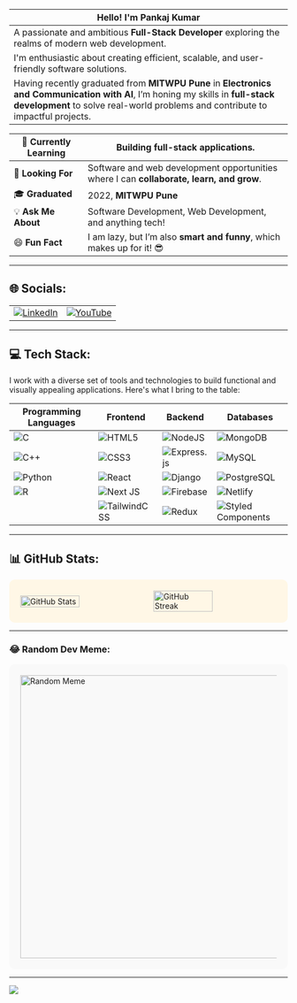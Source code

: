 | **Hello! I'm Pankaj Kumar**                                                                                                  |
|-----------------------------------------------------------------------------------------------------------------------------|
| A passionate and ambitious **Full-Stack Developer** exploring the realms of modern web development.                         |
| I'm enthusiastic about creating efficient, scalable, and user-friendly software solutions.                                  |
| Having recently graduated from **MITWPU Pune** in **Electronics and Communication with AI**, I’m honing my skills in **full-stack development** to solve real-world problems and contribute to impactful projects. |

| 🌱 **Currently Learning**  | Building full-stack applications.                                                             |
|----------------------------|-----------------------------------------------------------------------------------------------|
| 🤝 **Looking For**         | Software and web development opportunities where I can **collaborate, learn, and grow**.      |
| 🎓 **Graduated**           | 2022, **MITWPU Pune**                                                                         |
| 💡 **Ask Me About**        | Software Development, Web Development, and anything tech!                                     |
| 😄 **Fun Fact**            | I am lazy, but I’m also **smart and funny**, which makes up for it! 😎                        |

---
## 🌐 Socials:

<table>
  <tr>
    <td align="center">
      <a href="https://linkedin.com/in/pankaj-kumar-557528276/">
        <img src="https://img.shields.io/badge/LinkedIn-%230077B5.svg?logo=linkedin&logoColor=white" alt="LinkedIn">
      </a>
    </td>
    <td align="center">
      <a href="https://youtube.com/@IMPANKAJ">
        <img src="https://img.shields.io/badge/YouTube-%23FF0000.svg?logo=YouTube&logoColor=white" alt="YouTube">
      </a>
    </td>
  </tr>
</table>


---

## 💻 Tech Stack:
I work with a diverse set of tools and technologies to build functional and visually appealing applications. Here's what I bring to the table:

| **Programming Languages** | **Frontend** | **Backend** | **Databases** |
|----------------------------|--------------|-------------|----------------|
| ![C](https://img.shields.io/badge/c-%2300599C.svg?style=for-the-badge&logo=c&logoColor=white) | ![HTML5](https://img.shields.io/badge/html5-%23E34F26.svg?style=for-the-badge&logo=html5&logoColor=white) | ![NodeJS](https://img.shields.io/badge/node.js-6DA55F?style=for-the-badge&logo=node.js&logoColor=white) | ![MongoDB](https://img.shields.io/badge/MongoDB-%234ea94b.svg?style=for-the-badge&logo=mongodb&logoColor=white) |
| ![C++](https://img.shields.io/badge/c++-%2300599C.svg?style=for-the-badge&logo=c%2B%2B&logoColor=white) | ![CSS3](https://img.shields.io/badge/css3-%231572B6.svg?style=for-the-badge&logo=css3&logoColor=white) | ![Express.js](https://img.shields.io/badge/express.js-%23404d59.svg?style=for-the-badge&logo=express&logoColor=%2361DAFB) | ![MySQL](https://img.shields.io/badge/mysql-%2300f.svg?style=for-the-badge&logo=mysql&logoColor=white) |
| ![Python](https://img.shields.io/badge/python-3670A0?style=for-the-badge&logo=python&logoColor=ffdd54) | ![React](https://img.shields.io/badge/react-%2320232a.svg?style=for-the-badge&logo=react&logoColor=%2361DAFB) | ![Django](https://img.shields.io/badge/django-%23092E20.svg?style=for-the-badge&logo=django&logoColor=white) | ![PostgreSQL](https://img.shields.io/badge/postgresql-%23316192.svg?style=for-the-badge&logo=postgresql&logoColor=white) |
| ![R](https://img.shields.io/badge/r-%23276DC3.svg?style=for-the-badge&logo=r&logoColor=white) | ![Next JS](https://img.shields.io/badge/Next-black?style=for-the-badge&logo=next.js&logoColor=white) | ![Firebase](https://img.shields.io/badge/firebase-%23039BE5.svg?style=for-the-badge&logo=firebase) | ![Netlify](https://img.shields.io/badge/netlify-%23000000.svg?style=for-the-badge&logo=netlify&logoColor=#00C7B7) |
| | ![TailwindCSS](https://img.shields.io/badge/tailwindcss-%2338B2AC.svg?style=for-the-badge&logo=tailwind-css&logoColor=white) | ![Redux](https://img.shields.io/badge/redux-%23593d88.svg?style=for-the-badge&logo=redux&logoColor=white) | ![Styled Components](https://img.shields.io/badge/styled--components-DB7093?style=for-the-badge&logo=styled-components&logoColor=white) |


---

## 📊 GitHub Stats:
<div style="background-color: #fff7e6; padding: 20px; border-radius: 10px;">
<div style="display: flex; justify-content: space-between; align-items: center;">
  <img src="https://github-readme-stats.vercel.app/api?username=itspankaj143&theme=dark&hide_border=true&include_all_commits=true&count_private=true" alt="GitHub Stats" width="48%" />
  <img src="https://github-readme-streak-stats.herokuapp.com/?user=itspankaj143&theme=dark&hide_border=true" alt="GitHub Streak" width="48%" />
</div>
</div>

---

### 😂 Random Dev Meme:
<div style="background-color: #f9f9f9; padding: 20px; border-radius: 10px;">
<img src="https://rm.up.railway.app/" width="512px" alt="Random Meme" />
</div>

---

[![](https://visitcount.itsvg.in/api?id=itspankaj143&icon=0&color=0)](https://visitcount.itsvg.in)

<!-- Proudly created with GPRM ( https://gprm.itsvg.in ) -->
